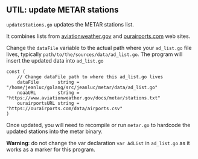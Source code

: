 ## UTIL: update METAR stations
`updateStations.go` updates the METAR stations list.

It combines lists from [aviationweather.gov](https://www.aviationweather.gov/docs/metar/stations.txt) and [ourairports.com](https://ourairports.com/data/airports.csv) web sites.

Change the `dataFile` variable to the actual path where your `ad_list.go` file lives, typically `path/to/the/sources/data/ad_list.go`. The program will insert the updated data into `ad_list.go`

```
const (
	// Change dataFile path to where this ad_list.go lives
	dataFile       string = "/home/jeanluc/golang/src/jeanluc/metar/data/ad_list.go"
	noaaURL        string = "https://www.aviationweather.gov/docs/metar/stations.txt"
	ourairportsURL string = "https://ourairports.com/data/airports.csv"
)
```

Once updated, you will need to recompile or run `metar.go` to hardcode the updated stations into the metar binary.

__Warning__: do not change the var declaration `var AdList` in `ad_list.go` as it works as a marker for this program.
